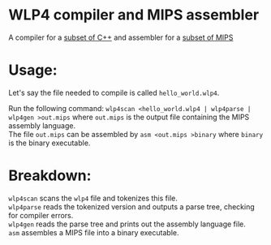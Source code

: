 # WLP4 compiler and MIPS assembler
 A compiler for a [subset of C++](https://www.student.cs.uwaterloo.ca/~cs241/wlp4/WLP4tutorial.html) and assembler for a [subset of MIPS](https://www.student.cs.uwaterloo.ca/~cs241/mips/mipsref.pdf)

# Usage:
Let's say the file needed to compile is called `hello_world.wlp4`.

Run the following command: `wlp4scan <hello_world.wlp4 | wlp4parse | wlp4gen >out.mips` where `out.mips` is the output file containing the MIPS assembly language.  
The file `out.mips` can be assembled by `asm <out.mips >binary` where `binary` is the binary executable.

# Breakdown:

`wlp4scan` scans the `wlp4` file and tokenizes this file.  
`wlp4parse` reads the tokenized version and outputs a parse tree, checking for compiler errors.  
`wlp4gen` reads the parse tree and prints out the assembly language file.  
`asm` assembles a MIPS file into a binary executable.
